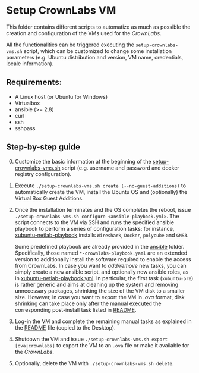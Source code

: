 # Setup CrownLabs VM

This folder contains different scripts to automatize as much as possible the
creation and configuration of the VMs used for the *CrownLabs*.

All the functionalities can be triggered executing the `setup-crownlabs-vms.sh`
script, which can be customized to change some installation parameters (e.g.
Ubuntu distribution and version, VM name, credentials, locale information).

## Requirements:
- A Linux host (or Ubuntu for Windows)
- Virtualbox
- ansible (>= 2.8)
- curl
- ssh
- sshpass

## Step-by-step guide

0. Customize the basic information at the beginning of the [setup-crownlabs-vms.sh](setup-crownlabs-vms.sh)
   script (e.g. username and password and docker registry configuration).
1. Execute `./setup-crownlabs-vms.sh create (--no-guest-additions)` to automatically create
   the VM, install the Ubuntu OS and (optionally) the Virtual Box Guest Additions.
2. Once the installation terminates and the OS completes the reboot, issue
   `./setup-crownlabs-vms.sh configure <ansible-playbook.yml>`. The script
   connects to the VM via SSH and runs the specified ansible playbook to
   perform a series of configuration tasks: for instance,
   [xubuntu-netlab-playbook](ansible/xubuntu-netlab-playbook.yml) installs
   `Wireshark`, `Docker`, `polycube` and `GNS3`.

   Some predefined playbook are already provided in the [ansible](ansible) folder.
   Specifically, those named `*-crownlabs-playbook.yaml` are an extended version to
   additionally install the software required to enable the access from CrownLabs.
   In case you want to *add/remove* new tasks, you can simply create a new
   ansible script, and optionally new ansible roles, as in
   [xubuntu-netlab-playbook.yml](ansible/xubuntu-netlab-playbook.yml). In particular,
   the first task (`xubuntu-pre`) is rather generic and aims at cleaning up the system
   and removing unnecessary packages, shrinking the size of the VM disk to a
   smaller size. However, in case you want to export the VM in *.ova* format, disk
   shrinking can take place only after the manual executed the corresponding
   post-install task listed in [README](ansible/xubuntu-post/files/README).
3. Log-in the VM and complete the remaining manual tasks as explained in the
   [README](ansible/xubuntu-post/files/README) file (copied to the Desktop).
4. Shutdown the VM and issue `./setup-crownlabs-vms.sh export [ova|crownlabs]`
   to export the VM to an `.ova` file or make it available for the *CrownLabs*.
5. Optionally, delete the VM with `./setup-crownlabs-vms.sh delete`.
